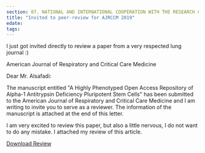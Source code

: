 ```yaml
---
section: 07. NATIONAL AND INTERNATIONAL COOPERATION WITH THE RESEARCH COMMUNITY
title: "Invited to peer-review for AJRCCM 2019"
edate: 
tags:
---
```


I just got invited directly to review a paper from a very respected lung journal :)

 

American Journal of Respiratory and Critical Care Medicine

Dear Mr. Alsafadi:

The manuscript entitled "A Highly Phenotyped Open Access Repository of Alpha-1 Antitrypsin Deficiency Pluripotent Stem Cells" has been submitted to the American Journal of Respiratory and Critical Care Medicine and I am writing to invite you to serve as a reviewer. The information of the manuscript is attached at the end of this letter.



I am very excited to review this paper, but also a little nervous, I do not want to do any mistake.  I attached my review of this article.

[Download Review](/assets/files/Kasperman%20et%20al%20review.docx)

